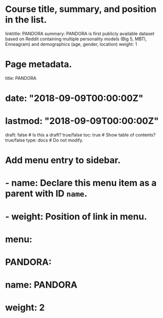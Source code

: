 # Course title, summary, and position in the list.
linktitle: PANDORA
summary: PANDORA is first publicly available dataset based on Reddit containing multiple personality models (Big 5, MBTI, Enneagram) and demographics (age, gender, location)
weight: 1

# Page metadata.
title: PANDORA
# date: "2018-09-09T00:00:00Z"
# lastmod: "2018-09-09T00:00:00Z"
draft: false  # Is this a draft? true/false
toc: true  # Show table of contents? true/false
type: docs  # Do not modify.

# Add menu entry to sidebar.
# - name: Declare this menu item as a parent with ID `name`.
# - weight: Position of link in menu.
# menu:
#  PANDORA:
#    name: PANDORA
#    weight: 2
